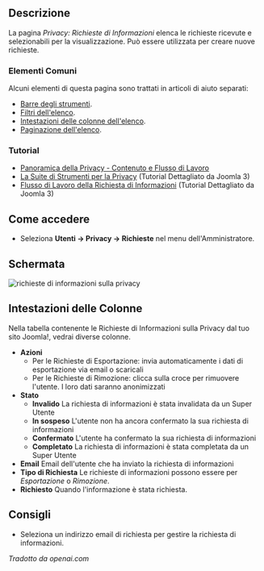 <!-- Filename: Help4.x:Privacy:_Information_Requests / Display title: Privacy: Richieste di Informazioni -->

## Descrizione

La pagina *Privacy: Richieste di Informazioni* elenca le richieste ricevute e selezionabili
per la visualizzazione. Può essere utilizzata per creare nuove richieste.

### Elementi Comuni

Alcuni elementi di questa pagina sono trattati in articoli di aiuto separati:

* [Barre degli strumenti](jdocmanual?article=help/common-elements/toolbars).
* [Filtri dell'elenco](jdocmanual?article=help/common-elements/list-filters).
* [Intestazioni delle colonne dell'elenco](jdocmanual?article=help/common-elements/list-column-headers).
* [Paginazione dell'elenco](jdocmanual?article=help/common-elements/list-pagination).

### Tutorial

- [Panoramica della Privacy - Contenuto e Flusso di Lavoro](https://docs.joomla.org/Help4.x:Components_Privacy_Outline/en)
- [La Suite di Strumenti per la Privacy](https://docs.joomla.org/J3.x:Privacy/en)
  (Tutorial Dettagliato da Joomla 3)
- [Flusso di Lavoro della Richiesta di Informazioni](https://docs.joomla.org/J3.x:Information_Request_Workflow_in_Privacy_Component/en)
  (Tutorial Dettagliato da Joomla 3)

## Come accedere

- Seleziona **Utenti → Privacy → Richieste** nel menu dell'Amministratore.

## Schermata

![richieste di informazioni sulla privacy](../../../it/images/privacy/privacy-information-requests.png)

## Intestazioni delle Colonne

Nella tabella contenente le Richieste di Informazioni sulla Privacy dal tuo sito Joomla!, vedrai diverse colonne.

- **Azioni**
  - Per le Richieste di Esportazione: invia automaticamente i dati di esportazione via email o scaricali
  - Per le Richieste di Rimozione: clicca sulla croce per rimuovere l'utente. I loro dati saranno anonimizzati
- **Stato**
  - **Invalido** La richiesta di informazioni è stata invalidata da un Super Utente
  - **In sospeso** L'utente non ha ancora confermato la sua richiesta di informazioni
  - **Confermato** L'utente ha confermato la sua richiesta di informazioni
  - **Completato** La richiesta di informazioni è stata completata da un Super Utente
- **Email** Email dell'utente che ha inviato la richiesta di informazioni
- **Tipo di Richiesta** Le richieste di informazioni possono essere per *Esportazione* o *Rimozione*.
- **Richiesto** Quando l'informazione è stata richiesta.

## Consigli

- Seleziona un indirizzo email di richiesta per gestire la richiesta di informazioni.

*Tradotto da openai.com*

